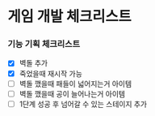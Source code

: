# 게임 개발 체크리스트

### 기능 기획 체크리스트
- [x] 벽돌 추가
- [x] 죽었을때 재시작 가능
- [ ] 벽돌 깼을때 패들이 넓어지는거 아이템
- [ ] 벽돌 깼을때 공이 늘어나는거 아이템
- [ ] 1단계 성공 후 넘어갈 수 있는 스테이지 추가

